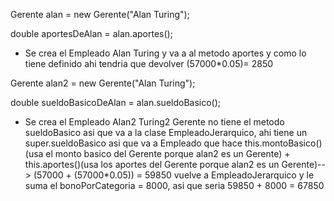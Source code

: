 Gerente alan = new Gerente("Alan Turing");

double aportesDeAlan = alan.aportes();





* Se crea el Empleado Alan Turing y va a al metodo aportes y como lo tiene definido ahi tendria que devolver (57000\*0.05)= 2850





Gerente alan2 = new Gerente("Alan Turing");

double sueldoBasicoDeAlan = alan.sueldoBasico();



* Se crea el Empleado Alan2 Turing2 Gerente no tiene el metodo sueldoBasico asi que va a la clase
  EmpleadoJerarquico, ahi tiene un super.sueldoBasico asi que va a Empleado que hace this.montoBasico() (usa el monto basico del Gerente porque alan2 es un Gerente) + this.aportes()(usa los aportes del Gerente porque alan2 es un Gerente)--> (57000 + (57000\*0.05)) = 59850
  vuelve a EmpleadoJerarquico y le suma el bonoPorCategoria = 8000, asi que seria 59850 + 8000 = 67850
